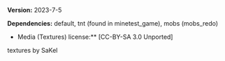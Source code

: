 
**Version:** 2023-7-5

**Dependencies:** default, tnt (found in minetest_game), mobs (mobs_redo)



* Media (Textures) license:** [CC-BY-SA 3.0 Unported]

textures by SaKel
